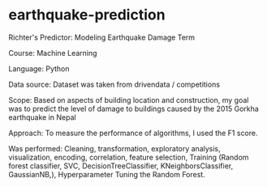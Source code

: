 # earthquake-prediction
Richter's Predictor: Modeling Earthquake Damage Term  

Course:  Machine Learning 

Language: Python

Data source: Dataset was taken from drivendata / competitions 

Scope: Based on aspects of building location and construction, my goal was to predict the level of damage to buildings caused by the 2015 Gorkha earthquake in Nepal 

Approach: To measure the performance of algorithms, I used the F1 score. 

Was performed: 
Cleaning, transformation, exploratory analysis, visualization, encoding, correlation, feature selection, 
Training (Random forest classifier, SVC, DecisionTreeClassifier, KNeighborsClassifier, GaussianNB,), Hyperparameter Tuning the Random Forest. 
